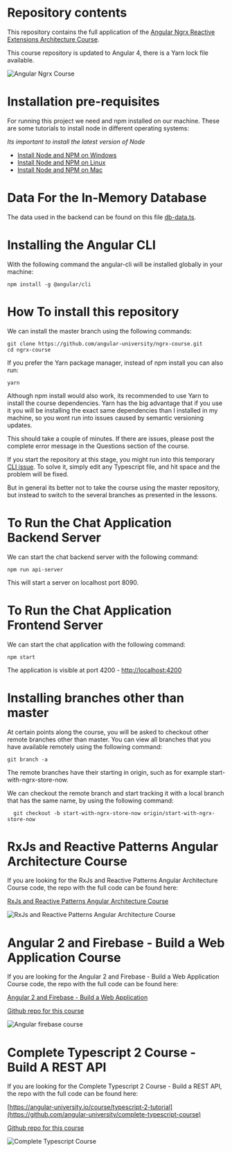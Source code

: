 
# Repository contents

This repository contains the full application of the [Angular Ngrx Reactive Extensions Architecture Course](https://angular-university.io/course/angular2-ngrx).

This course repository is updated to Angular 4, there is a Yarn lock file available.

![Angular Ngrx Course](https://angular-academy.s3.amazonaws.com/thumbnails/ngrx-angular.png)

# Installation pre-requisites

For running this project we need and npm installed on our machine. These are some tutorials to install node in different operating systems:

*Its important to install the latest version of Node*

- [Install Node and NPM on Windows](https://www.youtube.com/watch?v=8ODS6RM6x7g)
- [Install Node and NPM on Linux](https://www.youtube.com/watch?v=yUdHk-Dk_BY)
- [Install Node and NPM on Mac](https://www.youtube.com/watch?v=Imj8PgG3bZU)

# Data For the In-Memory Database

The data used in the backend can be found on this file [db-data.ts](https://raw.githubusercontent.com/angular-university/ngrx-course/master/src/server/db-data.ts).

# Installing the Angular CLI

With the following command the angular-cli will be installed globally in your machine:

    npm install -g @angular/cli


# How To install this repository

We can install the master branch using the following commands:

    git clone https://github.com/angular-university/ngrx-course.git
    cd ngrx-course
    
If you prefer the Yarn package manager, instead of npm install you can also run:

    yarn

Although npm install would also work, its recommended to use Yarn to install the course dependencies. Yarn has the big advantage that if you use it you will be
installing the exact same dependencies than I installed in my machine, so you wont run into issues caused by semantic versioning updates.

This should take a couple of minutes. If there are issues, please post the complete error message in the Questions section of the course.  

If you start the repository at this stage, you might run into this temporary [CLI issue](https://github.com/angular-university/ngrx-course). To solve it, simply edit any Typescript file, and hit space and the problem will be fixed.

But in general its better not to take the course using the master repository, but instead to switch to the several branches as presented in the lessons.
    
# To Run the Chat Application Backend Server 

We can start the chat backend server with the following command:

    npm run api-server
    
This will start a server on localhost port 8090. 

# To Run the Chat Application Frontend Server 

We can start the chat  application with the following command:

    npm start 
    
  The application is visible at port 4200 - [http://localhost:4200](http://localhost:4200)


# Installing branches other than master

At certain points along the course, you will be asked to checkout other remote branches other than master. You can view all branches that you have available remotely using the following command:

    git branch -a
    
  The remote branches have their starting in origin, such as for example start-with-ngrx-store-now.
  
  We can checkout the remote branch and start tracking it with a local branch that has the same name, by using the following command:
  
      git checkout -b start-with-ngrx-store-now origin/start-with-ngrx-store-now

# RxJs and Reactive Patterns Angular Architecture Course

If you are looking for the RxJs and Reactive Patterns Angular Architecture Course code, the repo with the full code can be found here:

[RxJs and Reactive Patterns Angular Architecture Course](https://angular-university.io/course/reactive-angular-architecture-course)

![RxJs and Reactive Patterns Angular Architecture Course](https://s3-us-west-1.amazonaws.com/angular-academy/blog/images/rxjs-reactive-patterns-small.png)


# Angular 2 and Firebase - Build a Web Application Course

If you are looking for the Angular 2 and Firebase - Build a Web Application Course code, the repo with the full code can be found here:

[Angular 2 and Firebase - Build a Web Application](https://angular-university.io/course/build-an-application-with-angular2)

[Github repo for this course](https://github.com/angular-university/angular-firebase-app)

![Angular firebase course](https://angular-academy.s3.amazonaws.com/thumbnails/angular_app-firebase-small.jpg)


# Complete Typescript 2 Course - Build A REST API

If you are looking for the Complete Typescript 2 Course - Build a REST API, the repo with the full code can be found here:

[https://angular-university.io/course/typescript-2-tutorial](https://github.com/angular-university/complete-typescript-course)

[Github repo for this course](https://github.com/angular-university/complete-typescript-course)

![Complete Typescript Course](https://angular-academy.s3.amazonaws.com/thumbnails/typescript-2-small.png)



